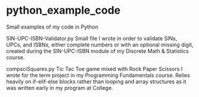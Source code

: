 # python_example_code
Small examples of my code in Python

SIN-UPC-ISBN-Validator.py
  Small file I wrote in order to validate SINs, UPCs, and ISBNs, either complete numbers or with an optional missing digit, created during
  the SIN-UPC-ISBN module of my Discrete Math & Statistics course.

compsciSquares.py
  Tic Tac Toe game mixed with Rock Paper Scissors I wrote for the term project in my Programming Fundamentals course. Relies heavily
  on if-elif-else blocks rather than looping and array structures as it was written early in my program at College.
